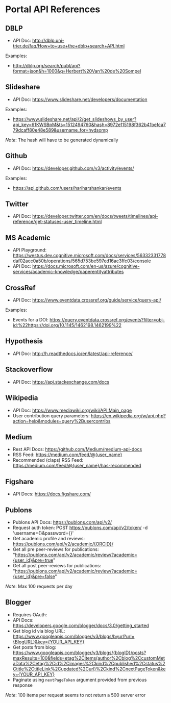 # Portal API References

## DBLP

- API Doc: http://dblp.uni-trier.de/faq/How+to+use+the+dblp+search+API.html

Examples:

- http://dblp.org/search/publ/api?format=json&h=1000&q=Herbert%20Van%20de%20Sompel

## Slideshare

- API Doc: https://www.slideshare.net/developers/documentation

Examples:

- https://www.slideshare.net/api/2/get_slideshows_by_user?api_key=61KWSBpM&ts=1512494760&hash=8972e115198f362b41befca779dcaff80e48e589&username_for=hvdsomp

_Note_: The hash will have to be generated dynamically

## Github

- API Doc: https://developer.github.com/v3/activity/events/

Examples:

- https://api.github.com/users/hariharshankar/events

## Twitter

- API Doc: https://developer.twitter.com/en/docs/tweets/timelines/api-reference/get-statuses-user_timeline.html

## MS Academic

- API Playground: https://westus.dev.cognitive.microsoft.com/docs/services/56332331778daf02acc0a50b/operations/565d753be597ed16ac3ffc03/console
- API Doc: https://docs.microsoft.com/en-us/azure/cognitive-services/academic-knowledge/paperentityattributes

## CrossRef

- API Doc: https://www.eventdata.crossref.org/guide/service/query-api/

Examples:

- Events for a DOI: https://query.eventdata.crossref.org/events?filter=obj-id:%22https://doi.org/10.1145/1462198.1462199%22

## Hypothesis

- API Doc: http://h.readthedocs.io/en/latest/api-reference/

## Stackoverflow

- API Doc: https://api.stackexchange.com/docs

## Wikipedia

- API Doc: https://www.mediawiki.org/wiki/API:Main_page
- User contribution query parameters: https://en.wikipedia.org/w/api.php?action=help&modules=query%2Busercontribs

## Medium

- Rest API Docs: https://github.com/Medium/medium-api-docs
- RSS Feed: https://medium.com/feed/@{user_name}
- Recommended (claps) RSS Feed: https://medium.com/feed/@{user_name}/has-recommended

## Figshare

- API Docs: https://docs.figshare.com/

## Publons

- Publons API Docs: https://publons.com/api/v2/
- Request auth token: POST https://publons.com/api/v2/token/ -d 'username={}&password={}'
- Get academic profile and reviews: https://publons.com/api/v2/academic/{ORCID}/
- Get all pre peer-reviews for publications: "https://publons.com/api/v2/academic/review/?academic={user_id}&pre=true"
- Get all post peer-reviews for publications: "https://publons.com/api/v2/academic/review/?academic={user_id}&pre=false"

_Note_: Max 100 requests per day

## Blogger

- Requires OAuth:
- API Docs: https://developers.google.com/blogger/docs/3.0/getting_started
- Get blog id via blog URL: https://www.googleapis.com/blogger/v3/blogs/byurl?url={BlogURL}&key={YOUR_API_KEY}
- Get posts from blog: https://www.googleapis.com/blogger/v3/blogs/{blogID}/posts?maxResults=100&fields=etag%2Citems(author%2Cblog%2CcustomMetaData%2Cetag%2Cid%2Cimages%2Ckind%2Cpublished%2Cstatus%2Ctitle%2CtitleLink%2Cupdated%2Curl)%2Ckind%2CnextPageToken&key={YOUR_API_KEY}
- Paginate using `nextPageToken` argument provided from previous response

_Note_: 100 items per request seems to not return a 500 server error
